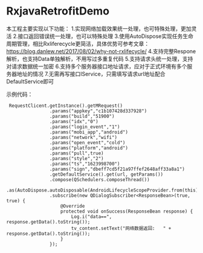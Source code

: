 # RxjavaRetrofitDemo
本工程主要实现以下功能：
1.实现网络加载效果统一处理，也可特殊处理，更加灵活
2.接口返回错误统一处理，也可以特殊处理
3.使用AutoDispose实现任务生命周期管理，相比Rxliferecycle更简洁，具体优势可参考文章：https://blog.danlew.net/2017/08/02/why-not-rxlifecycle/
4.支持完整Respone解析，也支持Data单独解析，不用写过多重复代码
5.支持请求头统一处理，支持对请求数据统一加密
6.支持多个服务器接口地址请求，应对于正式环境有多个服务器地址的情况
7.无需再写接口IService，只需填写请求url地址配合DefaultService即可

示例代码：
```
 RequestClicent.getInstance().getMRequest()
                .params("appkey","c1b107428d337928")
                .params("build","51900")
                .params("idx","0")
                .params("login_event","1")
                .params("mobi_app","android")
                .params("network","wifi")
                .params("open_event","cold")
                .params("platform","android")
                .params("pull",true)
                .params("style","2")
                .params("ts","1623998700")
                .params("sign","dbeff7cd5f21a97ffef2648aff33a8a1")
                .getDefaultService().get(url, getParams())
                .compose(QSchedulers.composeThread())
                .as(AutoDispose.autoDisposable(AndroidLifecycleScopeProvider.from(this)))
                .subscribe(new QDialogSubscriber<ResponseBean>(true, true) {
                    @Override
                    protected void onSuccess(ResponseBean response) {
                        Log.i("data==", response.getData().toString());
                        tv_content.setText("网络数据返回:   " + response.getData().toString());
                    }
                });
  ```
